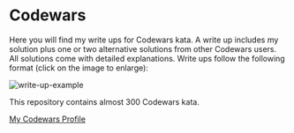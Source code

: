 # Codewars

Here you will find my write ups for Codewars kata. A write up includes my solution plus one or two alternative solutions from other Codewars users. All solutions come with detailed explanations. Write ups follow the following format (click on the image to enlarge):

![write-up-example](https://user-images.githubusercontent.com/71923215/95463577-33390600-0979-11eb-8acd-010c082ce0bd.jpg)

This repository contains almost 300 Codewars kata.

[My Codewars Profile](https://www.codewars.com/users/mjsspencer)
